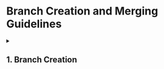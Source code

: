 # Branch Creation and Merging Guidelines

<details>
<summary><h2>1. Branch Creation</h2></summary>

## 1.1 Branch Types

### 1. Feature Branch

- **Purpose:** To develop new features or enhancements.
- **Naming Convention:** `feature/feature-name-vX.Y.Z`
- **Example:** `feature/new-dashboard-v2.0.2`

- **Creation Steps:**
  1. **Branch from Develop:** Create the feature branch from the latest `develop` branch.
  2. **Branch Version:** Ensure the branch name reflects the version of `master/main` the feature targets.

- **Example Command:**
  ```bash
  git checkout develop
  git pull origin develop
  git checkout -b feature/new-dashboard-v2.0.2
  ```

### 2. Bug Branch

- **Purpose:** To fix specific bugs or issues.
- **Naming Convention:** `bug/bug-description-vX.Y.Z`
- **Example:** `bug/fix-login-error-v2.0.2`

- **Creation Steps:**
  1. **Branch from Develop:** Create the bug branch from the latest `develop` branch.
  2. **Branch Version:** Ensure the branch name reflects the version of `master/main` the bug fix targets.

- **Example Command:**
  ```bash
  git checkout develop
  git pull origin develop
  git checkout -b bug/fix-login-error-v2.0.2
  ```
### 3. Develop Branch

- **Purpose:** Integration branch for all features and bug fixes before merging into `master/main`.
- **Naming Convention:** Align with the base version of `master/main` with a suffix indicating development progress.
- **Example:** `2.0.2-dev-0.0.0` for initial development from `2.0.2`.

- **Creation Steps:**
  1. **Branch from Master/Main:** Create develop branch from the latest `master/main`.
 
- **Example Command:**
  ```bash
  git checkout master
  git pull origin master
  git checkout -b develop
  ```
<details>

<details>
<summary><h2>2. Branch Merging</h2></summary>

## 2.1 Merging Bug Branches into Develop

- **Purpose:** Integrate bug fixes into the development branch.
- **Merge Commit Comment Format:**
  ```vbnet
  <Develop Branch Version>
  Bug Branch Merged - <Branch Name>
  - List of fixed bugs
  ```
- **Example:**
  ```vbnet
  2.0.2-dev-0.1.0
  Bug Branch Merged - bug/fix-login-error-v2.0.2
  - Fixed login error on user authentication
  - Resolved session timeout issue
  ```
- **Merge Steps:**
  1. **Checkout Develop:** Ensure you are on the `develop` branch.
  2. **Merge Bug Branch:** Merge the bug branch into `develop`.
  3. **Add Merge Message:**
  ```bash
  git checkout develop
  git pull origin develop
  git merge bug/fix-login-error-v2.0.2
  git push origin develop
  ```
  When prompted, enter the multiline commit message:
  ```vbnet
  2.0.2-dev-0.1.0
  Bug Branch Merged - bug/fix-login-error-v2.0.2
  - Fixed login error on user authentication
  - Resolved session timeout issue
  ```

## 2.2 Merging Feature Branches into Develop

- **Purpose:** Integrate new features into the development branch.
- **Merge Commit Comment Format:**
  ```vbnet
  <Develop Branch Version>
  Feature Branch Merged - <Branch Name>
  - List of added features
  ```
- **Example:**
  ```vbnet
  2.0.2-dev-1.1.0
  Feature Branch Merged - feature/new-dashboard-v2.0.2
  - Added new dashboard feature
  - Enhanced user interface with widgets
  ```
- **Merge Steps:**
  1. **Checkout Develop:** Ensure you are on the `develop` branch.
  2. **Merge Feature Branch:** Merge the feature branch into `develop`.
  3. **Add Merge Message:**
  ```bash
  git checkout develop
  git pull origin develop
  git merge feature/new-dashboard-v2.0.2
  git push origin develop
  ```
  When prompted, enter the multiline commit message:
  ```vbnet
  2.0.2-dev-1.1.0
  Feature Branch Merged - feature/new-dashboard-v2.0.2
  - Added new dashboard feature
  - Enhanced user interface with widgets
  ```

## 2.3 Merging Develop into Master/Main

- **Purpose:** Integrate all features and bug fixes into the production-ready branch.
- **Merge Commit Comment Format:**
  ```vbnet
  <Master/Main Branch Version>
  Develop Branch Merged - <Branch Name>
  Features:
  - List of added features
  Bugs:
  - List of fixed bugs
  ```
- **Example:**
  ```vbnet
  2.1.0
  Develop Branch Merged - develop-2.0.2-dev-1.1.0
  Features:
  - Added new dashboard feature
  - Enhanced user interface with widgets
  Bugs:
  - Fixed login error on user authentication
  - Resolved session timeout issue
  ```
- **Merge Steps:**
  1. **Checkout Master/Main:** Ensure you are on the `master/main` branch.
  2. **Merge Develop Branch:** Merge the `develop` branch into `master/main`.
  3. **Create Tag and Release:**
  ```bash
  git checkout master
  git pull origin master
  git merge develop
  git tag -a v2.1.0 -m "Release version 2.1.0"
  git push origin master --tags
  ```
  When prompted, enter the multiline commit message:
  ```vbnet
  2.1.0
  Develop Branch Merged - develop-2.0.2-dev-1.1.0
  Features:
  - Added new dashboard feature
  - Enhanced user interface with widgets
  Bugs:
  - Fixed login error on user authentication
  - Resolved session timeout issue
  ```

## 2.4 Merging Master/Main into Develop

- **Purpose:** Keep the `develop` branch up-to-date with changes from `master/main`.
- **Merge Commit Comment Format:**
  ```vbnet
  <Develop Branch Version>
  Develop Branch <Branch Name> synced with Master/Main Branch <Version>
  ```
- **Example:**
  ```vbnet
  2.0.3-dev-0.0.0
  Develop Branch 2.0.3-dev-0.0.0 synced with Master/Main Branch 2.0.3
  ```
- **Merge Steps:**
  1. **Checkout Develop:** Ensure you are on the `develop` branch.
  2. **Merge Master/Main Branch:** Merge the `master/main` branch into `develop`.
  3. **Push Changes:**
  ```bash
  git checkout develop
  git pull origin develop
  git merge master
  git push origin develop
  ```
  When prompted, enter the multiline commit message:
  ```vbnet
  2.0.3-dev-0.0.0
  Develop Branch 2.0.3-dev-0.0.0 synced with Master/Main Branch 2.0.3
  ```
</details>

<details>
<summary><h2>3. Tag Creation and Release Notes</h2></summary>

When the `develop` branch is merged into the `master/main` branch, a new tag should be created, and release notes should be generated to document the changes.

## 3.1 Release Tag Format
- **Tag Name:** `vMAJOR.MINOR.PATCH`
- **Example Tag:** `v2.1.0`

## 3.2 Release Notes Structure
- **Title:**
  ```vbnet
  Release vMAJOR.MINOR.PATCH - Release Date
  ```
- **Body:**
  ```vbnet
  ## Overview
  This release includes the following updates:
  
  ## Features
  - **Feature 1:** Description of the feature.
  - **Feature 2:** Description of the feature.
    
  ## Bug Fixes
  - **Bug 1:** Description of the bug fix.
  - **Bug 2:** Description of the bug fix.
  
  ## Known Issues
  - **Issue 1:** Description of known issues or limitations.

  # Compatibility
  - **Repository 1:** Version of Repository it works with.
  - **Repository 2:** Version of Repository it works with.
  
  ## Additional Information
  - **Release Date:** YYYY-MM-DD
  - **Deployed To:** Indicate whether the release is live on client environments or in staging.
  - **Release Notes Prepared By:** Your Name or Team
  ```

## 3.3 Example Release Notes Body

Here’s an example of how the body of the release notes might look when creating a new tag after merging `develop` into `master/main`:

- **Tag Name:** `v2.1.0`
- **Release Notes Body:**
  ```vbnet
  Release v2.1.0 - 2024-07-30

  ## Overview
  This release brings new features, bug fixes, and improvements to enhance the overall functionality and user experience.
  
  ## Features
  - **New Dashboard Feature:** Added a new dashboard with customizable widgets to improve user interaction and data visualization.
  - **Enhanced User Interface:** Updated the user interface with a more modern design, including improved navigation and responsive elements.
  
  ## Bug Fixes
  - **Login Error Fix:** Resolved a critical login error that prevented users from accessing their accounts.
  - **Session Timeout Issue:** Fixed an issue where sessions were timing out too quickly, causing inconvenience to users.
  
  ## Known Issues
  - **Mobile Layout Bug:** Minor issues with layout on smaller mobile screens. A fix is planned for the next release.

   # Compatibility
  - **Authentication Service:** v2.0.1
  - **Payment Gateway:** v3.1.4
  
  ## Additional Information
  - **Release Date:** 2024-07-30
  - **Deployed To:** Production environment; live for all users.
  - **Release Notes Prepared By:** Release Management Team

  ```
  
## 3.4 Command for Creating the Tag and Release
- **Create Tag;**
  ```bash
  git tag -a v2.1.0 -m "Release v2.1.0 - Includes new features and bug fixes"
  ```
- **Push Tag:**
  ```bash
  git push origin v2.1.0
  ```
</details>

